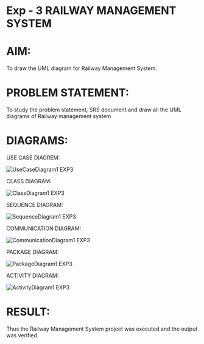 # Exp - 3 RAILWAY MANAGEMENT SYSTEM

# AIM:
To draw the UML diagram for Railway Management System.

# PROBLEM STATEMENT:
To study the problem statement, SRS document and draw all the UML diagrams of Railway management system

# DIAGRAMS:
USE CASE DIAGREM:

![UseCaseDiagram1 EXP3](https://github.com/user-attachments/assets/f196382f-a136-442f-9656-6aacec570833)

CLASS DIAGRAM:

![ClassDiagram1 EXP3](https://github.com/user-attachments/assets/39e795a2-6057-4eff-b623-fc9f002fa9eb)

SEQUENCE DIAGRAM:

![SequenceDiagram1 EXP3](https://github.com/user-attachments/assets/dfef4dad-1519-4920-8f4c-193d631136d1)

COMMUNICATION DIAGRAM:

![CommunicationDiagram1 EXP3](https://github.com/user-attachments/assets/1e633dc1-5682-468b-b1fe-538535913f49)

PACKAGE DIAGRAM:

![PackageDiagram1 EXP3](https://github.com/user-attachments/assets/afa8b594-4e72-4d33-a22e-8bfd56b243d4)

ACTIVITY DIAGRAM:

![ActivityDiagram1 EXP3](https://github.com/user-attachments/assets/7022eebc-25ed-4b93-8d15-3c49c2f1a8d1)


# RESULT:
Thus the Railway Management System project was executed and the output was verified.
